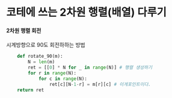 # 코테에 쓰는 2차원 행렬(배열) 다루기

#### 2차원 행렬 회전
 시계방향으로 90도 회전하하는 방법
```python
    def rotate_90(m):
        N = len(m) 
        ret = [[0] * N for _ in range(N)] # 행렬 생성하기
        for r in range(N):
            for c in range(N):
                ret[c][N-1-r] = m[r][c] # 이게포인트이다.
    return ret
```